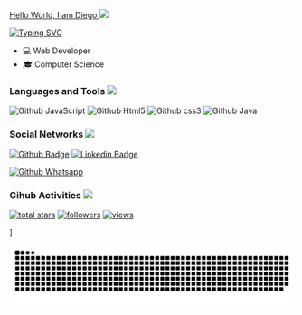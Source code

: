  <a href="]https://www.linkedin.com/in/diego-alves-santana-0720b317a">Hello World, I am Diego  <img src="https://media.giphy.com/media/f9jQLaKJJl6dL0AmmZ/giphy.gif" width="30px"><a/>

[![Typing SVG](https://readme-typing-svg.herokuapp.com?color=%2336BCF7&vCenter=true&lines=My+name+is+Diego%2C+I+am+22+years+old+)](https://github.com/DALSantana/DALSantana/) </h3>


- 💻 Web Developer
- :mortar_board: Computer Science

### Languages and Tools <img src="https://media.giphy.com/media/fvT2uzkzsSWmmkvl5g/giphy.gif" width="10px">
![Github JavaScript](https://img.shields.io/badge/JavaScript-F7DF1E?style=style=flat-square&logo=javascript&logoColor=black)
![Github Html5](https://img.shields.io/badge/HTML5-E34F26?style=style=flat-square&logo=html5&logoColor=white)
![Github css3](https://img.shields.io/badge/CSS3-1572B6?style=style=flat-square&logo=css3&logoColor=white)
![Github Java](https://img.shields.io/badge/Java-FF0000?style=style=flat-square&logo=java&logoColor=white)


### Social Networks <img src="https://media.giphy.com/media/fvT2uzkzsSWmmkvl5g/giphy.gif" width="10px">
[![Github Badge](https://img.shields.io/badge/-Github-000?style=flat-square&logo=Github&logoColor=white&link=https://github.com/DALSantana)](https://github.com/DAlSantana)
[![Linkedin Badge](https://img.shields.io/badge/-LinkedIn-blue?style=flat-square&logo=Linkedin&logoColor=white&link=https://www.linkedin.com/in/idavisilveira/)](https://www.linkedin.com/in/diego-alves-santana-0720b317a)

[![Github Whatsapp](https://img.shields.io/badge/whatsapp-00FA9A?style=flat-square&l&logo=whatsapp&logoColor=white&link=https://murilo-farias.netlify.app/)](https://api.whatsapp.com/send?phone=5511985699227text=&source=&data=&app_absent=)


### Gihub Activities <img src="https://media.giphy.com/media/fvT2uzkzsSWmmkvl5g/giphy.gif" width="10px">
  
<p align="left">
  <a href="https://github.com/unordestino?tab=repositories&sort=stargazers">
    <img alt="total stars" title="Total stars on GitHub" src="https://custom-icon-badges.herokuapp.com/badge/dynamic/json?logo=star&color=55960c&labelColor=488207&label=Stars&style=for-the-badge&query=%24.stars&url=https://api.github-star-counter.workers.dev/user/unordestino"  width="90px"/></a>
  <a href="https://github.com/unordestino?tab=followers">
    <img alt="followers" title="Follow me on Github" src="https://custom-icon-badges.herokuapp.com/github/followers/unordestino?color=236ad3&labelColor=1155ba&style=for-the-badge&logo=person-add&label=Follow&logoColor=white" width="100px"/></a>
  <a href="https://github.com/unordestino">
    <img alt="views" title="GitHub profile views" src="https://shields-io-visitor-counter.herokuapp.com/badge?page=unordestino&style=for-the-badge" width="100px" /></a>
</p>
 
]
 
![Snake animation](https://github.com/wellingtoncarneirobarbosa/wellingtoncarneirobarbosa/blob/output/github-contribution-grid-snake.svg)


